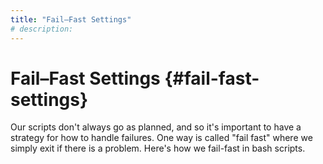 ```yaml
---
title: "Fail–Fast Settings"
# description:
---
```


# Fail–Fast Settings {#fail-fast-settings}

Our scripts don't always go as planned, and so it's important to have a strategy for how to handle failures. One way is called "fail fast" where we simply exit if there is a problem. Here's how we fail-fast in bash scripts.